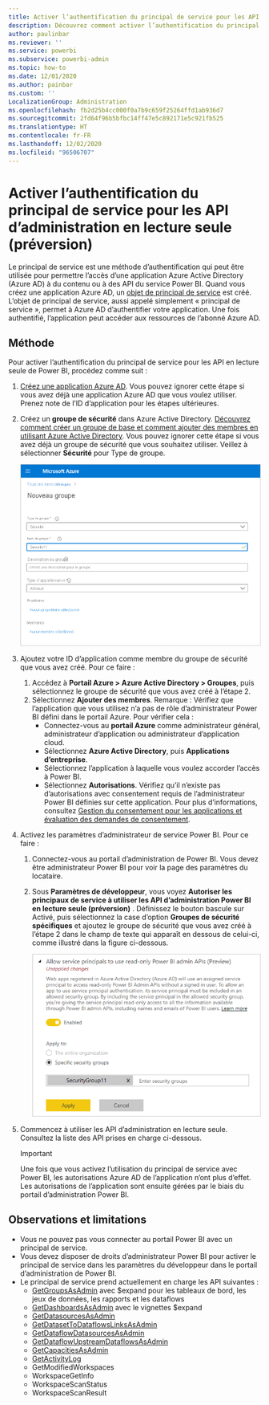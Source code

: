 ```yaml
---
title: Activer l’authentification du principal de service pour les API d’administration en lecture seule (préversion)
description: Découvrez comment activer l’authentification du principal de service pour autoriser l’utilisation des API d’administration en lecture seule.
author: paulinbar
ms.reviewer: ''
ms.service: powerbi
ms.subservice: powerbi-admin
ms.topic: how-to
ms.date: 12/01/2020
ms.author: painbar
ms.custom: ''
LocalizationGroup: Administration
ms.openlocfilehash: fb2d25b4cc000f0a7b9c659f25264ffd1ab936d7
ms.sourcegitcommit: 2fd64f96b5bfbc14ff47e5c892171e5c921fb525
ms.translationtype: HT
ms.contentlocale: fr-FR
ms.lasthandoff: 12/02/2020
ms.locfileid: "96506707"
---
```

# <a name="enable-service-principle-authentication-for-read-only-admin-apis-preview"></a>Activer l’authentification du principal de service pour les API d’administration en lecture seule (préversion)

Le principal de service est une méthode d’authentification qui peut être utilisée pour permettre l’accès d’une application Azure Active Directory (Azure AD) à du contenu ou à des API du service Power BI.
Quand vous créez une application Azure AD, un [objet de principal de service](https://docs.microsoft.com/azure/active-directory/develop/app-objects-and-service-principals#service-principal-object) est créé. L’objet de principal de service, aussi appelé simplement « principal de service », permet à Azure AD d’authentifier votre application. Une fois authentifié, l’application peut accéder aux ressources de l’abonné Azure AD.

## <a name="method"></a>Méthode

Pour activer l’authentification du principal de service pour les API en lecture seule de Power BI, procédez comme suit :

1. [Créez une application Azure AD](https://docs.microsoft.com/azure/active-directory/develop/howto-create-service-principal-portal). Vous pouvez ignorer cette étape si vous avez déjà une application Azure AD que vous voulez utiliser. Prenez note de l’ID d’application pour les étapes ultérieures. 
2. Créez un **groupe de sécurité** dans Azure Active Directory. [Découvrez comment créer un groupe de base et comment ajouter des membres en utilisant Azure Active Directory](https://docs.microsoft.com/azure/active-directory/fundamentals/active-directory-groups-create-azure-portal). Vous pouvez ignorer cette étape si vous avez déjà un groupe de sécurité que vous souhaitez utiliser.
    Veillez à sélectionner **Sécurité** pour Type de groupe.

    ![Capture d’écran de la boîte de dialogue de création de groupe dans le portail Azure.](media/read-only-apis-service-principal-auth/azure-portal-new-group-dialog.png)

3. Ajoutez votre ID d’application comme membre du groupe de sécurité que vous avez créé. Pour ce faire :
    1. Accédez à **Portail Azure > Azure Active Directory > Groupes**, puis sélectionnez le groupe de sécurité que vous avez créé à l’étape 2.
    1. Sélectionnez **Ajouter des membres**.
    Remarque : Vérifiez que l’application que vous utilisez n’a pas de rôle d’administrateur Power BI défini dans le portail Azure. Pour vérifier cela : 
       * Connectez-vous au **portail Azure** comme administrateur général, administrateur d’application ou administrateur d’application cloud. 
        * Sélectionnez **Azure Active Directory**, puis **Applications d’entreprise**. 
        * Sélectionnez l’application à laquelle vous voulez accorder l’accès à Power BI. 
        * Sélectionnez **Autorisations**. Vérifiez qu’il n’existe pas d’autorisations avec consentement requis de l’administrateur Power BI définies sur cette application. Pour plus d’informations, consultez [Gestion du consentement pour les applications et évaluation des demandes de consentement](https://docs.microsoft.com/azure/active-directory/manage-apps/manage-consent-requests). 
4. Activez les paramètres d’administrateur de service Power BI. Pour ce faire :
    1. Connectez-vous au portail d’administration de Power BI. Vous devez être administrateur Power BI pour voir la page des paramètres du locataire.
    1. Sous **Paramètres de développeur**, vous voyez **Autoriser les principaux de service à utiliser les API d’administration Power BI en lecture seule (préversion)** . Définissez le bouton bascule sur Activé, puis sélectionnez la case d’option **Groupes de sécurité spécifiques** et ajoutez le groupe de sécurité que vous avez créé à l’étape 2 dans le champ de texte qui apparaît en dessous de celui-ci, comme illustré dans la figure ci-dessous.

        ![Capture d’écran du paramètre de locataire Autoriser les principaux de service.](media/read-only-apis-service-principal-auth/allow-service-principals-tenant-setting.png)

 5. Commencez à utiliser les API d’administration en lecture seule. Consultez la liste des API prises en charge ci-dessous.

    >[!IMPORTANT]
    >Une fois que vous activez l’utilisation du principal de service avec Power BI, les autorisations Azure AD de l’application n’ont plus d’effet. Les autorisations de l’application sont ensuite gérées par le biais du portail d’administration Power BI.

## <a name="considerations-and-limitations"></a>Observations et limitations
* Vous ne pouvez pas vous connecter au portail Power BI avec un principal de service.
* Vous devez disposer de droits d’administrateur Power BI pour activer le principal de service dans les paramètres du développeur dans le portail d’administration de Power BI.
* Le principal de service prend actuellement en charge les API suivantes :
    * [GetGroupsAsAdmin](https://docs.microsoft.com/rest/api/power-bi/admin/groups_getgroupsasadmin) avec $expand pour les tableaux de bord, les jeux de données, les rapports et les dataflows 
    * [GetDashboardsAsAdmin](https://docs.microsoft.com/rest/api/power-bi/admin/dashboards_getdashboardsasadmin) avec le vignettes $expand
    * [GetDatasourcesAsAdmin](https://docs.microsoft.com/rest/api/power-bi/admin/datasets_getdatasourcesasadmin) 
    * [GetDatasetToDataflowsLinksAsAdmin](https://docs.microsoft.com/rest/api/power-bi/admin/datasets_getdatasettodataflowslinksingroupasadmin)
    * [GetDataflowDatasourcesAsAdmin](https://docs.microsoft.com/rest/api/power-bi/admin/dataflows_getdataflowdatasourcesasadmin) 
    * [GetDataflowUpstreamDataflowsAsAdmin](https://docs.microsoft.com/rest/api/power-bi/admin/dataflows_getupstreamdataflowsingroupasadmin) 
    * [GetCapacitiesAsAdmin](https://docs.microsoft.com/rest/api/power-bi/admin/getcapacitiesasadmin)
    * [GetActivityLog](https://docs.microsoft.com/rest/api/power-bi/admin/getactivityevents)
    * GetModifiedWorkspaces
    * WorkspaceGetInfo
    * WorkspaceScanStatus
    * WorkspaceScanResult
